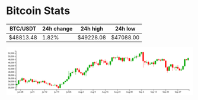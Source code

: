 # Bitcoin Stats

BTC/USDT|24h change|24h high|24h low|
|---|---|---|---|
|$48813.48|1.82%|$49228.08|$47088.00|

<img src="./chart.svg">
